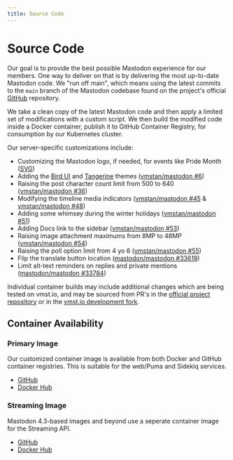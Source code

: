 ```yaml
---
title: Source Code
---
```


# Source Code

Our goal is to provide the best possible Mastodon experience for our members.
One way to deliver on that is by delivering the most up-to-date Mastodon code.
We "run off main", which means using the latest commits to the `main` branch of the Mastodon codebase found on the project's official [GitHub](https://github.com/mastodon/mastodon) repository.

We take a clean copy of the latest Mastodon code and then apply a limited set of modifications with a custom script.
We then build the modified code inside a Docker container, publish it to GitHub Container Registry, for consumption by our Kubernetes cluster.

Our server-specific customizations include:

- Customizing the Mastodon logo, if needed, for events like Pride Month ([SVG](https://cdn.vmst.io/docs/masto-pride.zip))
- Adding the [Bird UI](/about/clients#bird) and [Tangerine](/about/clients#tangerine) themes ([vmstan/mastodon #6](https://github.com/vmstan/mastodon/pull/6))
- Raising the post character count limit from 500 to 640 ([vmstan/mastodon #36](https://github.com/vmstan/mastodon/pull/36))
- Modifying the timeline media indicators ([vmstan/mastodon #45](https://github.com/vmstan/mastodon/pull/45) & [vmstan/mastodon #48](https://github.com/vmstan/mastodon/pull/48))
- Adding some whimsey during the winter holidays ([vmstan/mastodon #51](https://github.com/vmstan/mastodon/pull/51))
- Adding Docs link to the sidebar ([vmstan/mastodon #53](https://github.com/vmstan/mastodon/pull/53))
- Raising image attachment maximums from 8MP to 48MP ([vmstan/mastodon #54](https://github.com/vmstan/mastodon/pull/4))
- Raising the poll option limit from 4 yo 6 ([vmstan/mastodon #55](https://github.com/vmstan/mastodon/pull/55))
- Flip the translate button location ([mastodon/mastodon #33619](https://github.com/mastodon/mastodon/pull/33619))
- Limit alt-text reminders on replies and private mentions ([mastodon/mastodon #33784](https://github.com/mastodon/mastodon/pull/33783))

Individual container builds may include additional changes which are being tested on vmst.io, and may be sourced from PR's in the [official project repository](https://github.com/mastodon/mastodon) or in the [vmst.io development fork](https://github.com/vmstan/mastodon/pulls?q=is%3Aopen+is%3Apr+label%3Avmst.io%2Fdeployed%2Cvmst.io%2Ftesting).

## Container Availability

### Primary Image

Our customized container image is available from both Docker and GitHub container registries. This is suitable for the web/Puma and Sidekiq services.

- [GitHub](https://github.com/users/vmstan/packages/container/package/mastodon)
- [Docker Hub](https://hub.docker.com/r/vmstan/mastodon)

### Streaming Image

Mastodon 4.3-based images and beyond use a seperate container image for the Streaming API.

- [GitHub](https://github.com/users/vmstan/packages/container/package/mastodon-streaming)
- [Docker Hub](https://hub.docker.com/r/vmstan/mastodon-streaming)